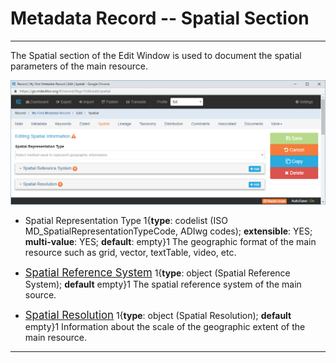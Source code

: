 # Metadata Record -- Spatial Section
---

The <span class="md-section">Spatial</span> section of the <span class="md-window">Edit Window</span> is used to document the spatial parameters of the main resource.     

![Spatial Edit Window](/assets/reference/edit-objects/metadata/spatial/spatial-editWindow.png)

* <span class="md-element">Spatial Representation Type</span> 1{**type**: codelist (ISO MD_SpatialRepresentationTypeCode, ADIwg codes); **extensible**: YES; **multi-value**: YES; **default**: empty}1  The geographic format of the main resource such as grid, vector, textTable, video, etc.

* [<span class="md-panel" style="font-size: larger">Spatial Reference System</span>](referenceSystem-panel.md) 1{**type**: object (<span class="md-panel">Spatial Reference System</span>); **default** empty}1  The spatial reference system of the main source. 

* [<span class="md-panel" style="font-size: larger">Spatial Resolution</span>](spatialResolution-panel.md) 1{**type**: object (<span class="md-panel">Spatial Resolution</span>); **default** empty}1  Information about the scale of the geographic extent of the main resource. 

---
